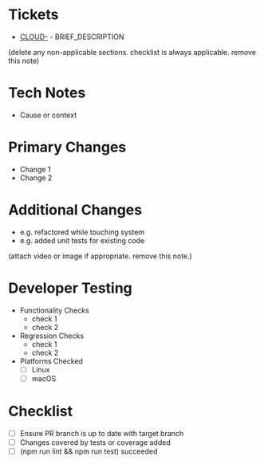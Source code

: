 Tickets
=======
* [CLOUD-](https://geomagical.atlassian.net/browse/CLOUD-) - BRIEF_DESCRIPTION

(delete any non-applicable sections. checklist is always applicable. remove this note)

Tech Notes
==========
* Cause or context

Primary Changes
===============
* Change 1
* Change 2

Additional Changes
===================
* e.g. refactored while touching system
* e.g. added unit tests for existing code

(attach video or image if appropriate. remove this note.)

Developer Testing
=================
* Functionality Checks
  * check 1
  * check 2
* Regression Checks
  * check 1
  * check 2
* Platforms Checked
  * [ ] Linux
  * [ ] macOS

Checklist
=========
* [ ] Ensure PR branch is up to date with target branch
* [ ] Changes covered by tests or coverage added
* [ ] (npm run lint && npm run test) succeeded
